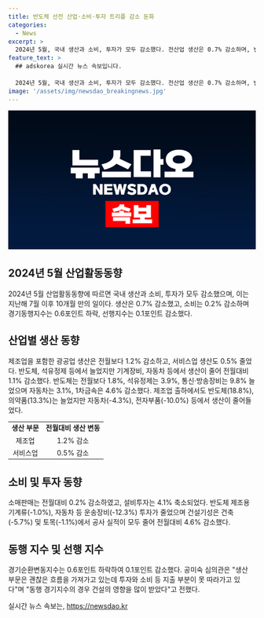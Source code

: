 ```yaml
---
title: 반도체 선전 산업·소비·투자 트리플 감소 둔화
categories:
  - News
excerpt: >
  2024년 5월, 국내 생산과 소비, 투자가 모두 감소했다. 전산업 생산은 0.7% 감소하며, 반도체 생산은 소폭 늘었지만 자동차, 기계장비 생산 등이 감소한 것으로 나타났다. 이로 인해 통계청은 선행 경기지수와 경기동행지수도 각각 0.6포인트와 0.1포인트 감소했다고 밝혔다. 특히, 제조업의 경우는 그동안 감소세를 이어오던 소비, 투자와는 다르게 괜찮은 흐름을 보여주고 있어 투자와 소비가 생산 부분을 따라가지 못하고 있다는 평가를 받았다.
feature_text: >
  ## adskorea 실시간 뉴스 속보입니다.

  2024년 5월, 국내 생산과 소비, 투자가 모두 감소했다. 전산업 생산은 0.7% 감소하며, 반도체 생산은 소폭 늘었지만 자동차, 기계장비 생산 등이 감소한 것으로 나타났다. 이로 인해 통계청은 선행 경기지수와 경기동행지수도 각각 0.6포인트와 0.1포인트 감소했다고 밝혔다. 특히, 제조업의 경우는 그동안 감소세를 이어오던 소비, 투자와는 다르게 괜찮은 흐름을 보여주고 있어 투자와 소비가 생산 부분을 따라가지 못하고 있다는 평가를 받았다.
image: '/assets/img/newsdao_breakingnews.jpg'
---
```


<p><img src="/assets/img/newsdao_breakingnews.jpg" alt="adskorea 속보" /></p>

<h2 data-ke-size="size26">2024년 5월 산업활동동향</h2>

<p data-ke-size="size16">2024년 5월 산업활동동향에 따르면 국내 생산과 소비, 투자가 모두 감소했으며, 이는 지난해 7월 이후 10개월 만의 일이다. 생산은 0.7% 감소했고, 소비는 0.2% 감소하며 경기동행지수는 0.6포인트 하락, 선행지수는 0.1포인트 감소했다.</p>

<h2 data-ke-size="size26">산업별 생산 동향</h2>

<p data-ke-size="size16">제조업을 포함한 광공업 생산은 전월보다 1.2% 감소하고, 서비스업 생산도 0.5% 줄었다. 반도체, 석유정제 등에서 늘었지만 기계장비, 자동차 등에서 생산이 줄어 전월대비 1.1% 감소했다. 반도체는 전월보다 1.8%, 석유정제는 3.9%, 통신·방송장비는 9.8% 늘었으며 자동차는 3.1%, 1차금속은 4.6% 감소했다. 제조업 출하에서도 반도체(18.8%), 의약품(13.3%)는 늘었지만 자동차(-4.3%), 전자부품(-10.0%) 등에서 생산이 줄어들었다.</p>

<table>
  <tr>
    <td style="text-align: center; height: 17px;"><b>생산 부문</b></td>
    <td style="text-align: center; height: 17px;"><b>전월대비 생산 변동</b></td>
  </tr>
  <tr>
    <td style="text-align: center; height: 17px;">제조업</td>
    <td style="text-align: center; height: 17px;">1.2% 감소</td>
  </tr>
  <tr>
    <td style="text-align: center; height: 17px;">서비스업</td>
    <td style="text-align: center; height: 17px;">0.5% 감소</td>
  </tr>
</table>

<h2 data-ke-size="size26">소비 및 투자 동향</h2>

<p data-ke-size="size16">소매판매는 전월대비 0.2% 감소하였고, 설비투자는 4.1% 축소되었다. 반도체 제조용 기계류(-1.0%), 자동차 등 운송장비(-12.3%) 투자가 줄었으며 건설기성은 건축(-5.7%) 및 토목(-1.1%)에서 공사 실적이 모두 줄어 전월대비 4.6% 감소했다.</p>

<h2 data-ke-size="size26">동행 지수 및 선행 지수</h2>

<p data-ke-size="size16">경기순환변동지수는 0.6포인트 하락하여 0.1포인트 감소했다. 공미숙 심의관은 "생산 부문은 괜찮은 흐름을 가져가고 있는데 투자와 소비 등 지출 부분이 못 따라가고 있다"며 "동행 경기지수의 경우 건설의 영향을 많이 받았다"고 전했다.</p>
실시간 뉴스 속보는, <a href="https://newsdao.kr" rel="dofollow">https://newsdao.kr</a>


